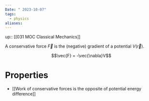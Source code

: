 ```yaml
---
Date: " 2023-10-07"
tags:
  - physics
aliases:
---
```

up:: [[031 MOC Classical Mechanics]]

A conservative force $\vec{F}$ is the (negative) gradient of a potential $V(\vec{r})$. 

$$\vec{F} = -\vec{\nabla}V$$

# Properties
- [[Work of conservative forces is the opposite of potential energy difference]]